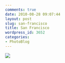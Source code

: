 ```yaml
---
comments: true
date: 2010-08-28 09:07:44
layout: post
slug: san-francisco
title: San Francisco
wordpress_id: 3652
categories:
- PhotoBlog
---
```


![](http://ryanfitzer.com/main/wp-content/uploads/2010/08/2010-08-20-at-20-10-51.jpg)

